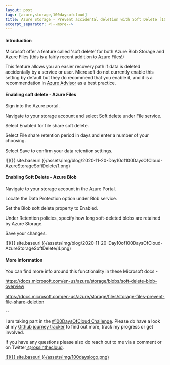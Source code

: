 ```yaml
---
layout: post
tags: [azure,storage,100daysofcloud]
title: Azure Storage - Prevent accidental deletion with Soft Delete [100DaysOfCloud Day 10/100] 
excerpt_separator: <!--more-->
---
```

#### Introduction 

Microsoft offer a feature called 'soft delete' for both Azure Blob Storage and Azure Files (this is a fairly recent addition to Azure Files!)

This feature allows you an easier recovery path if data is deleted accidentally by a service or user.
Microsoft do not currently enable this setting by default but they do recommend that you enable it, and it is a recommendation in <a href="https://azure.microsoft.com/en-us/services/advisor/" target="_blank">Azure Advisor</a> as a best practice.

#### Enabling soft delete - Azure Files
Sign into the Azure portal.

Navigate to your storage account and select Soft delete under File service.

Select Enabled for file share soft delete.

Select File share retention period in days and enter a number of your choosing.

Select Save to confirm your data retention settings.

![]({{ site.baseurl }}/assets/img/blog/2020-11-20-Day10of100DaysOfCloud-AzureStorageSoftDelete/1.png)

#### Enabling Soft Delete - Azure Blob

Navigate to your storage account in the Azure Portal.

Locate the Data Protection option under Blob service.

Set the Blob soft delete property to Enabled.

Under Retention policies, specify how long soft-deleted blobs are retained by Azure Storage.

Save your changes.

![]({{ site.baseurl }}/assets/img/blog/2020-11-20-Day10of100DaysOfCloud-AzureStorageSoftDelete/4.png)

#### More Information

You can find more info around this functionality in these Microsoft docs - 

<a href="https://docs.microsoft.com/en-us/azure/storage/blobs/soft-delete-blob-overview" target="_blank">https://docs.microsoft.com/en-us/azure/storage/blobs/soft-delete-blob-overview</a>

<a href="https://docs.microsoft.com/en-us/azure/storage/files/storage-files-prevent-file-share-deletion" target="_blank">https://docs.microsoft.com/en-us/azure/storage/files/storage-files-prevent-file-share-deletion</a>

--

I am taking part in the <a href="https://100daysofcloud.com/" target="_blank">#100DaysOfCloud Challenge</a>. Please do have a look at my <a href="https://github.com/rossinthecloud/100DaysOfCloud" target="_blank">Github journey tracker</a> to find out more, track my progress or get involved.

If you have any questions please also do reach out to me via a comment or on Twitter<a href="https://www.twitter.com/rossinthecloud" target="_blank"> @rossinthecloud</a>.

<a href="https://github.com/rossinthecloud/100DaysOfCloud" target="_blank">![]({{ site.baseurl }}/assets/img/100dayslogo.png)</a>

